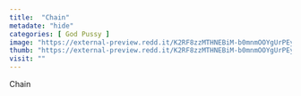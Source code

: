 ```yaml
---
title:  "Chain"
metadate: "hide"
categories: [ God Pussy ]
image: "https://external-preview.redd.it/K2RF8zzMTHNEBiM-b0mnmOOYgUrPEyZio4TdvqB-Zkk.jpg?auto=webp&s=74c74663717132f5a4cd669e4a9fd4a4ae33d51c"
thumb: "https://external-preview.redd.it/K2RF8zzMTHNEBiM-b0mnmOOYgUrPEyZio4TdvqB-Zkk.jpg?width=320&crop=smart&auto=webp&s=2c0865bf02a5a7c17631331f3d421b6d48c3f8c4"
visit: ""
---
```

Chain
